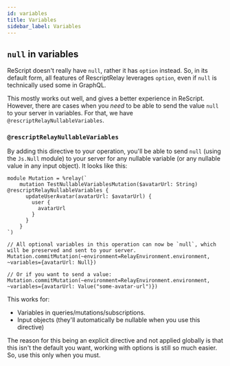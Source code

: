 ```yaml
---
id: variables
title: Variables
sidebar_label: Variables
---
```


## `null` in variables

ReScript doesn't really have `null`, rather it has `option` instead. So, in its default form, all features of RescriptRelay leverages `option`, even if `null` is technically used some in GraphQL.

This mostly works out well, and gives a better experience in ReScript. However, there are cases when you _need_ to be able to send the value `null` to your server in variables. For that, we have `@rescriptRelayNullableVariables`.

### `@rescriptRelayNullableVariables`

By adding this directive to your operation, you'll be able to send `null` (using the `Js.Null` module) to your server for any nullable variable (or any nullable value in any input object). It looks like this:

```rescript
module Mutation = %relay(`
    mutation TestNullableVariablesMutation($avatarUrl: String) @rescriptRelayNullableVariables {
      updateUserAvatar(avatarUrl: $avatarUrl) {
        user {
          avatarUrl
        }
      }
    }
`)

// All optional variables in this operation can now be `null`, which will be preserved and sent to your server.
Mutation.commitMutation(~environment=RelayEnvironment.environment, ~variables={avatarUrl: Null})

// Or if you want to send a value:
Mutation.commitMutation(~environment=RelayEnvironment.environment, ~variables={avatarUrl: Value("some-avatar-url")})
```

This works for:

- Variables in queries/mutations/subscriptions.
- Input objects (they'll automatically be nullable when you use this directive)

The reason for this being an explicit directive and not applied globally is that this isn't the default you want, working with options is still so much easier. So, use this only when you must.
